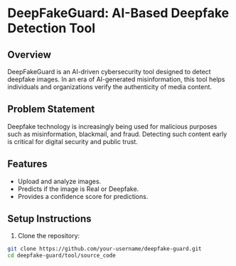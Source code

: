 # DeepFakeGuard: AI-Based Deepfake Detection Tool

## Overview
DeepFakeGuard is an AI-driven cybersecurity tool designed to detect deepfake images. In an era of AI-generated misinformation, this tool helps individuals and organizations verify the authenticity of media content.

## Problem Statement
Deepfake technology is increasingly being used for malicious purposes such as misinformation, blackmail, and fraud. Detecting such content early is critical for digital security and public trust.

## Features
- Upload and analyze images.
- Predicts if the image is Real or Deepfake.
- Provides a confidence score for predictions.

## Setup Instructions
1. Clone the repository:
```bash
git clone https://github.com/your-username/deepfake-guard.git
cd deepfake-guard/tool/source_code
